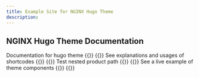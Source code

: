 ```yaml
---
title: Example Site for NGINX Hugo Theme
description:
---
```


## NGINX Hugo Theme Documentation
Documentation for hugo theme
{{<card-section>}}
  {{<card title="Test Product" titleUrl="/test-product/" icon="test-tubes"  isLanding="true">}}
    See explanations and usages of shortcodes
  {{</card >}}
  {{<card title="Test Nested Product" titleUrl="/nested/product" icon="test-tubes"  isLanding="true">}}
    Test nested product path
  {{</card >}}
  {{<card title="NGINX Plus" titleUrl="/nginx/" brandIcon="NGINX-Plus-product-icon.svg"  isLanding="true">}}
    See a live example of theme components
  {{</card >}}
{{</card-section>}}
